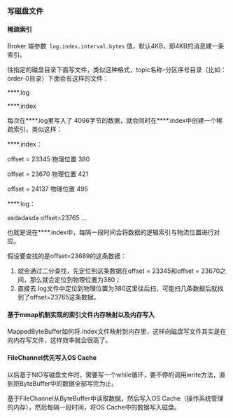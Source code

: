 ### 写磁盘文件

#### 稀疏索引

Broker 端参数` log.index.interval.bytes` 值，默认4KB，即4KB的消息建一条索引。

往指定的磁盘目录下面写文件，类似这种格式，topic名称-分区序号目录（比如：order-0目录）下面会有这样的文件：

****.log

****.index

每次在****.log里写入了 4096字节的数据，就会同时在****.index中创建一个稀疏索引，类似这样：

****.index：

offset = 23345 物理位置 380

offset = 23670 物理位置 421

offset = 24137 物理位置 495

****.log：

asdadasda offset=23765 ...



也就是说在****.index中，每隔一段时间会将数据的逻辑索引与物流位置进行对应。

假设要查找的是offset=23689的这条数据：

1. 就会通过二分查找，先定位到这条数据在offset = 23345和offset = 23670之间，那么就会定位到物理位置为380；
2. 直接去.log文件中定位到物理位置为380这里往后扫，可能扫几条数据后就找到了offset=23765这条数据。

#### 基于mmap机制实现的索引文件内存映射以及内存写入

MappedByteBuffer如何将.index文件映射到内存里，这样向磁盘写文件其实是在向内存写文件，这样效率就会很高了。

#### FileChannel优先写入OS Cache

以后基于NIO写磁盘文件时，需要写一个while循环，要不停的调用write方法，直到把ByteBuffer中的数据全部写完为止。

基于FileChannel从ByteBuffer中读取数据，然后写入OS Cache（操作系统管理的内存），然后每隔一段时间，将OS Cache中的数据写入磁盘。

